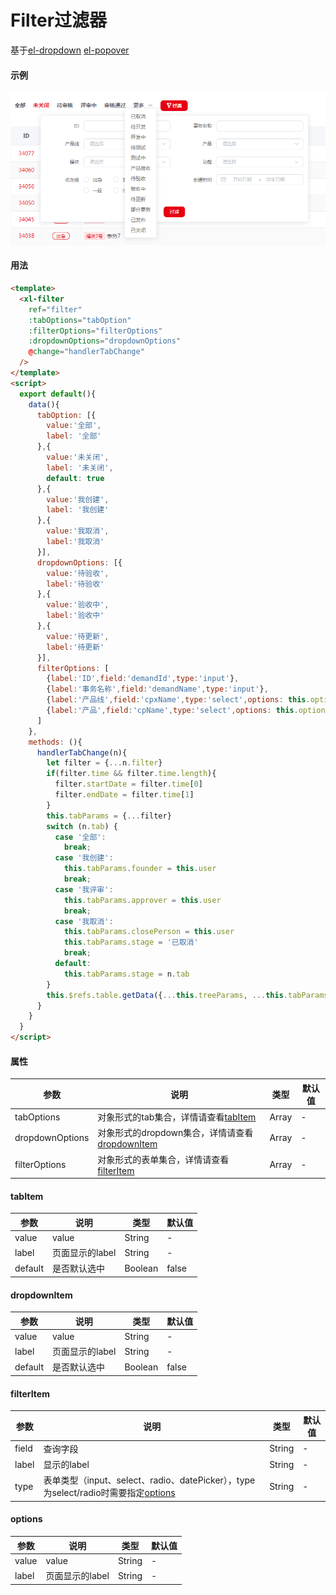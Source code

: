# Filter过滤器
基于[el-dropdown](https://element.eleme.cn/#/zh-CN/component/dropdown) [el-popover](https://element.eleme.cn/#/zh-CN/component/popover)  
#### 示例
![过滤器](https://github.com/861621821/xilan-docs/raw/master/img/filter.png)
#### 用法
``` html
<template>
  <xl-filter
    ref="filter"
    :tabOptions="tabOption"
    :filterOptions="filterOptions"
    :dropdownOptions="dropdownOptions"
    @change="handlerTabChange"
  />
</template>
<script>
  export default(){
    data(){
      tabOption: [{
        value:'全部',
        label: '全部'
      },{
        value:'未关闭',
        label: '未关闭',
        default: true
      },{
        value:'我创建',
        label: '我创建'
      },{
        value:'我取消',
        label:'我取消'
      }],
      dropdownOptions: [{
        value:'待验收',
        label:'待验收'
      },{
        value:'验收中',
        label:'验收中'
      },{
        value:'待更新',
        label:'待更新'
      }],
      filterOptions: [
        {label:'ID',field:'demandId',type:'input'},
        {label:'事务名称',field:'demandName',type:'input'},
        {label:'产品线',field:'cpxName',type:'select',options: this.options.cpxOptions},
        {label:'产品',field:'cpName',type:'select',options: this.options.cpOptions}
      ]
    },
    methods: (){
      handlerTabChange(n){
        let filter = {...n.filter}
        if(filter.time && filter.time.length){
          filter.startDate = filter.time[0]
          filter.endDate = filter.time[1]
        }
        this.tabParams = {...filter}
        switch (n.tab) {
          case '全部':
            break;
          case '我创建':
            this.tabParams.founder = this.user
            break;
          case '我评审':
            this.tabParams.approver = this.user
            break;
          case '我取消':
            this.tabParams.closePerson = this.user
            this.tabParams.stage = '已取消'
            break;
          default:
            this.tabParams.stage = n.tab
        }
        this.$refs.table.getData({...this.treeParams, ...this.tabParams, viewMdule: '1'})
      }
    }
  }
</script>
```
#### 属性  
| 参数 |  说明  | 类型  | 默认值  |
| ---- | ----  | ----  | ----  |
| tabOptions  | 对象形式的tab集合，详情请查看[tabItem](/doc/filter?id=tabItem) | Array | - |
| dropdownOptions  | 对象形式的dropdown集合，详情请查看[dropdownItem](/doc/filter?id=dropdownItem) | Array | - |
| filterOptions  | 对象形式的表单集合，详情请查看[filterItem](/doc/filter?id=filterItem) | Array | - |  

#### tabItem
| 参数 |  说明  | 类型  | 默认值  |
| ---- | ----  | ----  | ----  |
| value | value | String  | - |
| label | 页面显示的label | String  | - |
| default | 是否默认选中 | Boolean  | false |

#### dropdownItem
| 参数 |  说明  | 类型  | 默认值  |
| ---- | ----  | ----  | ----  |
| value | value | String  | - |
| label | 页面显示的label | String  | - |
| default | 是否默认选中 | Boolean  | false |

#### filterItem
| 参数 |  说明  | 类型  | 默认值 |
| ---- | ----  | ----  | ----  |
| field | 查询字段 | String  | - |
| label | 显示的label | String  | - |
| type | 表单类型（input、select、radio、datePicker），type为select/radio时需要指定[options](/doc/filter?id=options) | String  | - |

#### options
| 参数 |  说明  | 类型  | 默认值  |
| ---- | ----  | ----  | ----  |
| value | value | String  | - |
| label | 页面显示的label | String  | - |